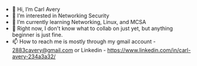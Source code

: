 - 👋 Hi, I’m Carl Avery
- 👀 I’m interested in Networking Security
- 🌱 I’m currently learning Networking, Linux, and MCSA
- 💞️ Right now, I don't know what to collab on just yet, but anything beginner is just fine.
- 📫 How to reach me is mostly through my gmail account  - 2883cavery@gmail.com or Linkedin - https://www.linkedin.com/in/carl-avery-234a3a32/

<!---
Cavery34/Cavery34 is a ✨ special ✨ repository because its `README.md` (this file) appears on your GitHub profile.
You can click the Preview link to take a look at your changes.
--->
